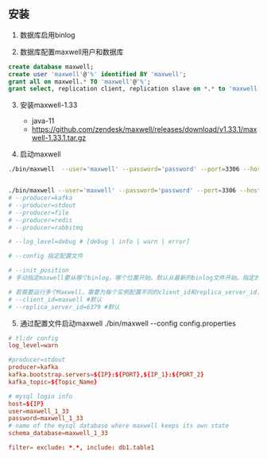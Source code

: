 
## 安装
1. 数据库启用binlog

2. 数据库配置maxwell用户和数据库
```sql
create database maxwell;
create user 'maxwell'@'%' identified BY 'maxwell';
grant all on maxwell.* TO 'maxwell'@'%';
grant select, replication client, replication slave on *.* to 'maxwell'@'%'; 
```

3. 安装maxwell-1.33
    - java-11 
    - https://github.com/zendesk/maxwell/releases/download/v1.33.1/maxwell-1.33.1.tar.gz

4. 启动maxwell
```bash
./bin/maxwell  --user='maxwell' --password='password' --port=3306 --host='localhost' --producer=stdout


./bin/maxwell --user='maxwell' --password='password' --port=3306 --host='mysql_host' --producer=kafka --kafka.bootstrap.servers=${kafka_host_1}:9092,${kafka_host_2}:9092 --kafka_topic=${topic_name} --filter='exclude: *.*, include: db1.table1, include: db2.table1'
# --producer=kafka
# --producer=stdout
# --producer=file
# --producer=redis
# --producer=rabbitmq

# --log_level=debug # [debug | info | warn | error]

# --config 指定配置文件

# --init_position
# 手动指定maxwell要从哪个binlog，哪个位置开始。默认从最新的binlog文件开始。指定的格式FILE:POSITION:HEARTBEAT。只支持在启动maxwell的命令指定，比如 --init_postion=mysql-bin.0000456:4:0

# 若需要运行多个Maxwell，需要为每个实例配置不同的client_id和replica_server_id，以存储不同的binlog位点；否则已有的maxwell实例会报错退出。
# --client_id=maxwell #默认
# --replica_server_id=6379 #默认
```

5. 通过配置文件启动maxwell ./bin/maxwell --config config.properties
```conf
# tl;dr config
log_level=warn

#producer=stdout
producer=kafka
kafka.bootstrap.servers=${IP}:${PORT},${IP_1}:${PORT_2}
kafka_topic=${Topic_Name}

# mysql login info
host=${IP}
user=maxwell_1_33
password=maxwell_1_33
# name of the mysql database where maxwell keeps its own state
schema_database=maxwell_1_33

filter= exclude: *.*, include: db1.table1
```